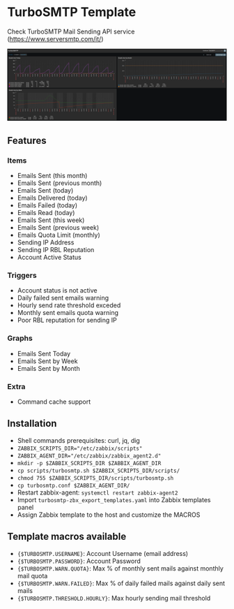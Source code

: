 # TurboSMTP Template
Check TurboSMTP Mail Sending API service (https://www.serversmtp.com/it/)

![TurboSMTP Zabbix Monitor](turbosmtp-dashboard.png)

## Features

### Items
- Emails Sent (this month)
- Emails Sent (previous month)
- Emails Sent (today)
- Emails Delivered (today)
- Emails Failed (today)
- Emails Read (today)
- Emails Sent (this week)
- Emails Sent (previous week)
- Emails Quota Limit (monthly)
- Sending IP Address
- Sending IP RBL Reputation
- Account Active Status

### Triggers
- Account status is not active
- Daily failed sent emails warning
- Hourly send rate threshold exceded
- Monthly sent emails quota warning
- Poor RBL reputation for sending IP

### Graphs
- Emails Sent Today
- Emails Sent by Week
- Emails Sent by Month

### Extra
- Command cache support

## Installation
- Shell commands prerequisites: curl, jq, dig
- `ZABBIX_SCRIPTS_DIR="/etc/zabbix/scripts"`
- `ZABBIX_AGENT_DIR="/etc/zabbix/zabbix_agent2.d"`
- `mkdir -p $ZABBIX_SCRIPTS_DIR $ZABBIX_AGENT_DIR`
- `cp scripts/turbosmtp.sh $ZABBIX_SCRIPTS_DIR/scripts/`
- `chmod 755 $ZABBIX_SCRIPTS_DIR/scripts/turbosmtp.sh`
- `cp turbosmtp.conf $ZABBIX_AGENT_DIR/`
- Restart zabbix-agent: `systemctl restart zabbix-agent2`
- Import `turbosmtp-zbx_export_templates.yaml` into Zabbix templates panel
- Assign Zabbix template to the host and customize the MACROS

## Template macros available
- `{$TURBOSMTP.USERNAME}`: Account Username (email address)
- `{$TURBOSMTP.PASSWORD}`: Account Password
- `{$TURBOSMTP.WARN.QUOTA}`: Max % of monthly sent mails against monthly mail quota
- `{$TURBOSMTP.WARN.FAILED}`: Max % of daily failed mails against daily sent mails
- `{$TURBOSMTP.THRESHOLD.HOURLY}`: Max hourly sending mail threshold

